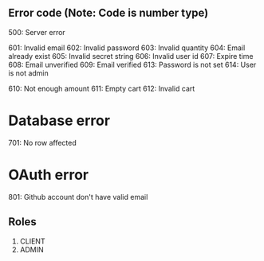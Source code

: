 ## Error code (Note: Code is number type)

500: Server error

601: Invalid email
602: Invalid password
603: Invalid quantity
604: Email already exist
605: Invalid secret string
606: Invalid user id
607: Expire time
608: Email unverified
609: Email verified
613: Password is not set
614: User is not admin

610: Not enough amount
611: Empty cart
612: Invalid cart

# Database error

701: No row affected

# OAuth error

801: Github account don't have valid email

## Roles

1. CLIENT
2. ADMIN
